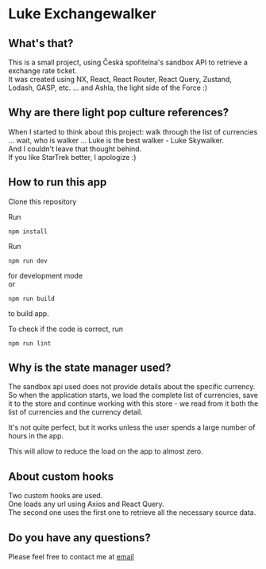 # Luke Exchangewalker

## What's that?

This is a small project, using Česká spořitelna's sandbox API to retrieve a exchange rate ticket.  
It was created using NX, React, React Router, React Query, Zustand, Lodash, GASP, etc. ... and Ashla, the light side of the Force :)

## Why are there light pop culture references?
When I started to think about this project: walk through the list of currencies ... wait, who is walker ... Luke is the best walker - Luke Skywalker.  
And I couldn't leave that thought behind.  
If you like StarTrek better, I apologize :)

## How to run this app
Clone this repository  
  
Run 
```
npm install
```

Run
```
npm run dev
```
for development mode  
or

```
npm run build
```
to build app.

To check if the code is correct, run
```
npm run lint
```

## Why is the state manager used?
The sandbox api used does not provide details about the specific currency.
So when the application starts, we load the complete list of currencies, save it to the store and continue working with this store - we read from it both the list of currencies and the currency detail.  

It's not quite perfect, but it works unless the user spends a large number of hours in the app.

This will allow to reduce the load on the app to almost zero.

## About custom hooks
Two custom hooks are used.  
One loads any url using Axios and React Query.  
The second one uses the first one to retrieve all the necessary source data.

## Do you have any questions?
Please feel free to contact me at [email](mailto:a@mrstik.cz)